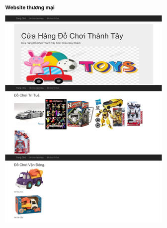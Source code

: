 ### Website thương mại

![](img/localhost_49569_.png)
![](img/localhost_49569_Contact.png)
![](img/localhost_49569_About.png)
